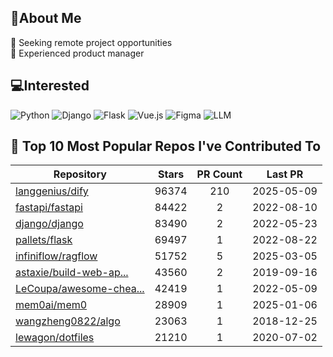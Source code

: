 ## 💫About Me 
👯 Seeking remote project opportunities   
🌱 Experienced product manager

## 💻Interested
![Python](https://img.shields.io/badge/python-3670A0?style=for-the-badge&logo=python&logoColor=ffdd54) ![Django](https://img.shields.io/badge/django-%23092E20.svg?style=for-the-badge&logo=django&logoColor=white) ![Flask](https://img.shields.io/badge/flask-%23000.svg?style=for-the-badge&logo=flask&logoColor=white) ![Vue.js](https://img.shields.io/badge/vuejs-%2335495e.svg?style=for-the-badge&logo=vuedotjs&logoColor=%234FC08D)  ![Figma](https://img.shields.io/badge/figma-%23F24E1E.svg?style=for-the-badge&logo=figma&logoColor=white) ![LLM](https://img.shields.io/badge/LLM-%23412991.svg?style=for-the-badge&logo=openai&logoColor=white)

## 🌟 Top 10 Most Popular Repos I've Contributed To

| Repository | Stars | PR Count | Last PR |
|-----|:---:|:---:|:---:|
| [langgenius/dify](https://github.com/langgenius/dify) | 96374 | 210 | 2025-05-09 |
| [fastapi/fastapi](https://github.com/fastapi/fastapi) | 84422 | 2 | 2022-08-10 |
| [django/django](https://github.com/django/django) | 83490 | 2 | 2022-05-23 |
| [pallets/flask](https://github.com/pallets/flask) | 69497 | 1 | 2022-08-22 |
| [infiniflow/ragflow](https://github.com/infiniflow/ragflow) | 51752 | 5 | 2025-03-05 |
| [astaxie/build-web-ap...](https://github.com/astaxie/build-web-application-with-golang) | 43560 | 2 | 2019-09-16 |
| [LeCoupa/awesome-chea...](https://github.com/LeCoupa/awesome-cheatsheets) | 42419 | 1 | 2022-05-09 |
| [mem0ai/mem0](https://github.com/mem0ai/mem0) | 28909 | 1 | 2025-01-06 |
| [wangzheng0822/algo](https://github.com/wangzheng0822/algo) | 23063 | 1 | 2018-12-25 |
| [lewagon/dotfiles](https://github.com/lewagon/dotfiles) | 21210 | 1 | 2020-07-02 |

